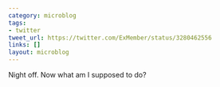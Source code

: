 ```yaml
---
category: microblog
tags:
- twitter
tweet_url: https://twitter.com/ExMember/status/3280462556
links: []
layout: microblog
---
```

Night off. Now what am I supposed to do?
